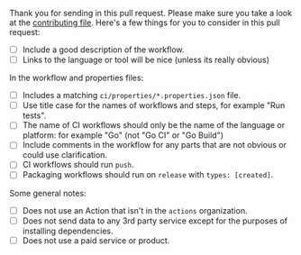 Thank you for sending in this pull request. Please make sure you take a look at the [contributing file](https://github.com/actions/starter-workflows/blob/master/CONTRIBUTING.md). Here's a few things for you to consider in this pull request:

- [ ] Include a good description of the workflow.
- [ ] Links to the language or tool will be nice (unless its really obvious)

In the workflow and properties files:

- [ ] Includes a matching `ci/properties/*.properties.json` file.
- [ ] Use title case for the names of workflows and steps, for example "Run tests".
- [ ] The name of CI workflows should only be the name of the language or platform: for example "Go" (not "Go CI" or "Go Build")
- [ ] Include comments in the workflow for any parts that are not obvious or could use clarification.
- [ ] CI workflows should run `push`.
- [ ] Packaging workflows should run on `release` with `types: [created]`.

Some general notes:

- [ ] Does not use an Action that isn't in the `actions` organization.
- [ ] Does not send data to any 3rd party service except for the purposes of installing dependencies.
- [ ] Does not use a paid service or product.
